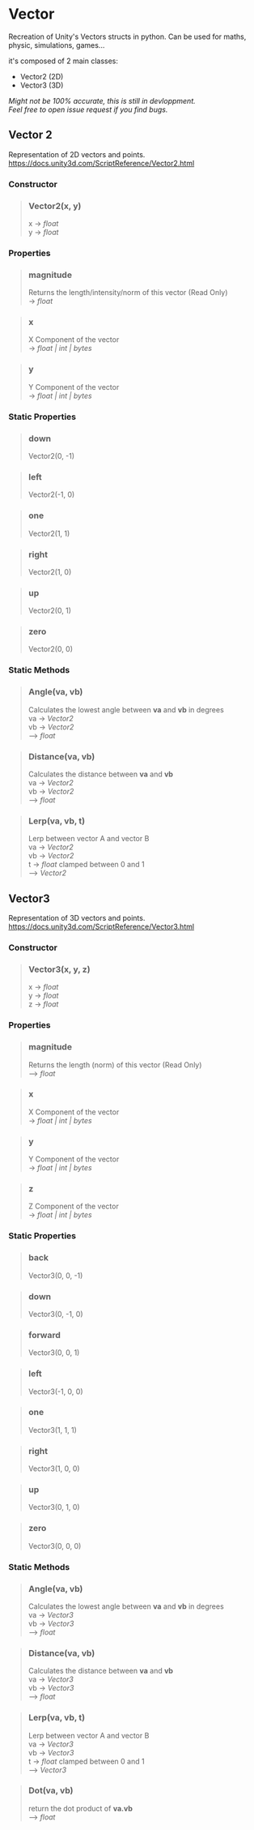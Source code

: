 # Vector

Recreation of Unity's Vectors structs in python.
Can be used for maths, physic, simulations, games...

it's composed of 2 main classes:

- Vector2 (2D)
- Vector3 (3D)

_Might not be 100% accurate, this is still in devloppment._  
_Feel free to open issue request if you find bugs._

## Vector 2

Representation of 2D vectors and points.
<https://docs.unity3d.com/ScriptReference/Vector2.html>

### Constructor

> ### Vector2(x, y)
>
> x -> _float_  
> y -> _float_

### Properties

> ### magnitude
>
> Returns the length/intensity/norm of this vector (Read Only)  
> -> _float_

> ### x
>
> X Component of the vector  
> -> _float | int | bytes_

> ### y
>
> Y Component of the vector  
> -> _float | int | bytes_

### Static Properties

> ### down
>
> Vector2(0, -1)

> ### left
>
> Vector2(-1, 0)

> ### one
>
> Vector2(1, 1)

> ### right
>
> Vector2(1, 0)

> ### up
>
> Vector2(0, 1)

> ### zero
>
> Vector2(0, 0)

### Static Methods

> ### Angle(va, vb)
>
> Calculates the lowest angle between **va** and **vb** in degrees  
> va -> _Vector2_  
> vb -> _Vector2_  
> --> _float_

> ### Distance(va, vb)
>
> Calculates the distance between **va** and **vb**  
> va -> _Vector2_  
> vb -> _Vector2_  
> --> _float_

> ### Lerp(va, vb, t)
>
> Lerp between vector A and vector B  
> va -> _Vector2_  
> vb -> _Vector2_  
> t -> _float_ clamped between 0 and 1  
> --> _Vector2_

## Vector3

Representation of 3D vectors and points.
<https://docs.unity3d.com/ScriptReference/Vector3.html>

### Constructor

> ### Vector3(x, y, z)
>
> x -> _float_  
> y -> _float_  
> z -> _float_

### Properties

> ### magnitude
>
> Returns the length (norm) of this vector (Read Only)  
> --> _float_

> ### x
>
> X Component of the vector  
> -> _float | int | bytes_

> ### y
>
> Y Component of the vector  
> -> _float | int | bytes_

> ### z
>
> Z Component of the vector  
> -> _float | int | bytes_

### Static Properties

> ### back
>
> Vector3(0, 0, -1)

> ### down
>
> Vector3(0, -1, 0)

> ### forward
>
> Vector3(0, 0, 1)

> ### left
>
> Vector3(-1, 0, 0)

> ### one
>
> Vector3(1, 1, 1)

> ### right
>
> Vector3(1, 0, 0)

> ### up
>
> Vector3(0, 1, 0)

> ### zero
>
> Vector3(0, 0, 0)

### Static Methods

> ### Angle(va, vb)
>
> Calculates the lowest angle between **va** and **vb** in degrees  
> va -> _Vector3_  
> vb -> _Vector3_  
> --> _float_

> ### Distance(va, vb)
>
> Calculates the distance between **va** and **vb**  
> va -> _Vector3_  
> vb -> _Vector3_  
> --> _float_

> ### Lerp(va, vb, t)
>
> Lerp between vector A and vector B  
> va -> _Vector3_  
> vb -> _Vector3_  
> t -> _float_ clamped between 0 and 1  
> --> _Vector3_

> ### Dot(va, vb)
>
> return the dot product of **va.vb**  
> --> _float_
